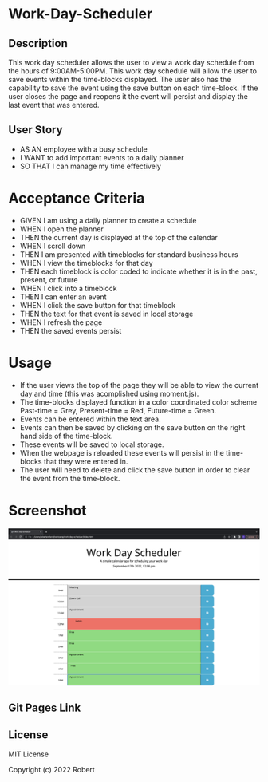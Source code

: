 # Work-Day-Scheduler

## Description
This work day scheduler allows the user to view a work day schedule from the hours of 9:00AM-5:00PM. This work day schedule will allow the user to save events within the time-blocks displayed. The user also has the capability to save the event using the save button on each time-block. If the user closes the page and reopens it the event will persist and display the last event that was entered. 

## User Story
* AS AN employee with a busy schedule
* I WANT to add important events to a daily planner
* SO THAT I can manage my time effectively

# Acceptance Criteria
* GIVEN I am using a daily planner to create a schedule
* WHEN I open the planner
* THEN the current day is displayed at the top of the calendar
* WHEN I scroll down
* THEN I am presented with timeblocks for standard business hours
* WHEN I view the timeblocks for that day
* THEN each timeblock is color coded to indicate whether it is in the past, present, or future
* WHEN I click into a timeblock
* THEN I can enter an event
* WHEN I click the save button for that timeblock
* THEN the text for that event is saved in local storage
* WHEN I refresh the page
* THEN the saved events persist

# Usage 
* If the user views the top of the page they will be able to view the current day and time (this was acomplished using moment.js).
* The time-blocks displayed function in a color coordinated color scheme Past-time = Grey, Present-time = Red, Future-time = Green. 
* Events can be entered within the text area. 
* Events can then be saved by clicking on the save button on the right hand side of the time-block. 
* These events will be saved to local storage. 
* When the webpage is reloaded these events will persist in the time-blocks that they were entered in. 
* The user will need to delete and click the save button in order to clear the event from the time-block. 

# Screenshot
![](Work-day-scheduler.png)

## Git Pages Link 


## License
MIT License

Copyright (c) 2022 Robert
